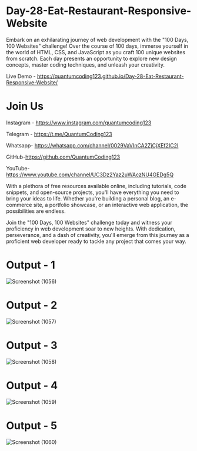 # Day-28-Eat-Restaurant-Responsive-Website
Embark on an exhilarating journey of web development with the "100 Days, 100 Websites" challenge! Over the course of 100 days, immerse yourself in the world of HTML, CSS, and JavaScript as you craft 100 unique websites from scratch. Each day presents an opportunity to explore new design concepts, master coding techniques, and unleash your creativity.

Live Demo - https://quantumcoding123.github.io/Day-28-Eat-Restaurant-Responsive-Website/

# Join Us

Instagram - https://www.instagram.com/quantumcoding123

Telegram - https://t.me/QuantumCoding123

Whatsapp- https://whatsapp.com/channel/0029VaVInCA2ZjCjXEf2IC2I

GitHub-https://github.com/QuantumCoding123

YouTube-https://www.youtube.com/channel/UC3Dz2Yaz2uWAczNU4GEDg5Q

With a plethora of free resources available online, including tutorials, code snippets, and open-source projects, you'll have everything you need to bring your ideas to life. Whether you're building a personal blog, an e-commerce site, a portfolio showcase, or an interactive web application, the possibilities are endless.

Join the "100 Days, 100 Websites" challenge today and witness your proficiency in web development soar to new heights. With dedication, perseverance, and a dash of creativity, you'll emerge from this journey as a proficient web developer ready to tackle any project that comes your way.

# Output - 1

![Screenshot (1056)](https://github.com/user-attachments/assets/981c0fdc-8b33-466b-b3c6-c0986fbfdc48)

# Output - 2

![Screenshot (1057)](https://github.com/user-attachments/assets/aa785e43-0914-417a-9461-5567101ef076)

# Output - 3

![Screenshot (1058)](https://github.com/user-attachments/assets/7ffdb971-23d5-4443-9504-7d1c50c32557)

# Output - 4
![Screenshot (1059)](https://github.com/user-attachments/assets/b95adbac-3cf2-44ad-979c-0bbe7181a3e4)

# Output - 5

![Screenshot (1060)](https://github.com/user-attachments/assets/5479928e-0bf6-4cac-8abe-08b3ec04e92b)



